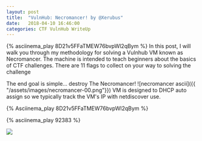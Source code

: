 ```yaml
---
layout: post
title:  "VulnHub: Necromancer! by @Xerubus"
date:   2018-04-10 16:46:00
categories: CTF VulnHub WriteUp
---
```

{% asciinema_play 8D21v5FFaTMEW76bvpWl2qBym %}
In this post, I will walk you through my methodology for solving a Vulnhub VM known as Necromancer.
The machine is intended to teach beginners about the basics of CTF challenges.
There are 11 flags to collect on your way to solving the challenge

The end goal is simple… destroy The Necromancer!
![necromancer ascii]({{ "/assets/images/necromancer-00.png"}})
VM is designed to DHCP auto assign so we typically track the VM's IP with netdiscover use.

{% Asciinema_play 8D21v5FFaTMEW76bvpWl2qBym %}

{% asciinema_play 92383 %}


<a href="https://asciinema.org/a/48201" target="_blank"><img src="https://asciinema.org/a/8D21v5FFaTMEW76bvpWl2qBym.png"/></a>